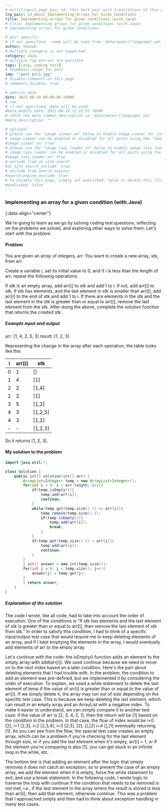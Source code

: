 ```yaml
---
# multilingual page pair id, this must pair with translations of this page. (This name must be unique)
lng_pair: id_About_Implementing_Arrays_For_Given_Conditions
title: Implementing arrays for given conditions (with.Java)
# title: Implementing arrays for given conditions (with.Java)
# implementing arrays for given conditions

# post specific
# if not specified, .name will be used from _data/owner/[language].yml
author: Yeonuk
# multiple category is not supported
category: Java
# multiple tag entries are possible
tags: [java, coding test]
# thumbnail image for post
img: ":post_pic1.jpg"
# disable comments on this page
# comments_disable: true

# publish date
date: 2023-08-30 09:00:00 +0900
# seo
# if not specified, date will be used.
#meta_modify_date: 2021-08-10 11:32:53 +0900
# check the meta_common_description in _data/owner/[language].yml
#meta_description: ""

# optional
# please use the "image_viewer_on" below to enable image viewer for individual pages or posts (_posts/ or [language]/_posts folders).
# image viewer can be enabled or disabled for all posts using the "image_viewer_posts: true" setting in _data/conf/main.yml.
#image_viewer_on: true
# please use the "image_lazy_loader_on" below to enable image lazy loader for individual pages or posts (_posts/ or [language]/_posts folders).
# image lazy loader can be enabled or disabled for all posts using the "image_lazy_loader_posts: true" setting in _data/conf/main.yml.
#image_lazy_loader_on: true
# exclude from on site search
#on_site_search_exclude: true
# exclude from search engines
#search_engine_exclude: true
# to disable this page, simply set published: false or delete this file
#published: false
---
```


<!-- outline-start -->

### Implementing an array for a given condition (with.Java)

{:data-align="center"}

<!-- outline-end -->

We're going to learn as we go by solving coding test questions, reflecting on the problems we solved, and exploring other ways to solve them.
Let's start with the problem.

#### Problem

You are given an array of integers, arr. You want to create a new array, stk, from arr.

Create a variable i, set its initial value to 0, and if i is less than the length of arr, repeat the following operations.

If stk is an empty array, add arr[i] to stk and add 1 to i. If not, add arr[i] to stk.
If stk has elements, and the last element in stk is smaller than arr[i], add arr[i] to the end of stk and add 1 to i.
If there are elements in the stk and the last element in the stk is greater than or equal to arr[i], remove the last element from the stk.
After doing the above, complete the solution function that returns the created stk.

##### Example input and output

arr: [1, 4, 2, 5, 3]
result: [1, 2, 3]

Representing the change in the array after each operation, the table looks like this

| i   | arr[i] | stk     |
| --- | ------ | ------- |
| 0   | 1      | []      |
| 1   | 4      | [1]     |
| 2   | 2      | [1,4]   |
| 2   | 2      | [1]     |
| 3   | 5      | [1,2]   |
| 4   | 3      | [1,2,5] |
| 4   | 3      | [1,2]   |
| -   | -      | [1,2,3] |

So it returns [1, 2, 3].

#### My solution to the problem

```java
import java.util.*;

class Solution {
    public int[] solution(int[] arr) {
        ArrayList<Integer> temp = new ArrayList<Integer>();
        for(int i = 0; i < arr.length; i++){
            if(temp.isEmpty()){
                temp.add(arr[i]);
                continue;
            }
            while(temp.get(temp.size()-1) >= arr[i]){
                temp.remove(temp.size()-1);
                if(temp.isEmpty()){
                    temp.add(arr[i]);
                    break;
                }
            }
            if(temp.get(temp.size()-1) < arr[i]){
                temp.add(arr[i]);
                continue;
            }
        }
        } int[] answer = new int[temp.size()];
        for(int j = 0; j < temp.size(); j++){
            answer[j] = temp.get(j);
        }
        } return answer;
    }
}
```

##### Explanation of the solution

The code I wrote, like all code, had to take into account the order of execution. One of the conditions is "If stk has elements and the last element of stk is greater than or equal to arr[i], then remove the last element of stk from stk." In order to satisfy this condition, I had to think of a specific input/output test case that would require me to keep deleting elements of an array, and if I kept emptying the elements in the array, I would eventually add elements of arr to the empty array.

Let's continue with the code: the isEmpty() function adds an element to the empty array with add(arr[i]). We used continue because we need to move on to the next index based on a later condition.
Here's the part about deleting elements that I had trouble with. In the problem, the condition to add an element was pre-defined, but we implemented it by considering the order of execution. To explain, we used a while statement to delete the last element of temp if the value of arr[i] is greater than or equal to the value of arr[i]. If we simply delete it, the array may run out of size depending on the specific test case. This is because we keep deleting the last element, which can result in an empty array and an ArrayList with a negative index. To make it easier to understand, we can simply compare it to another test case: if the value of arr is [2, 3, 4, 2, 1], then the return will be [1] based on the condition in the problem. In that case, the flow of index would be i=0 [2], i=1 [2,3], i=2 [2,3,4], i=3 [2,3], [2], [],[2] i=4 [],[1] eventually returning [1]. As you can see from the flow, the special test case creates an empty array, which can be a problem if you're checking for the last element through size, or if you add the last element when it's empty, arr[i] = 1, or if the element you're comparing is also [1], you can get stuck in an infinite loop in the while, etc.

The bottom line is that adding an element after the logic that simply removes it does not catch an exception, so to prevent the case of an empty array, we add the element when it is empty, force the while statement to exit, and use a break statement. In the following code, I wrote logic to traverse the loop with continue if the condition that needs to be removed is not met, i.e., if the last element in the array where the result is stored is less than arr[i], then add that element, otherwise continue. This was a problem that I approached simply and then had to think about exception handling in many test cases.
